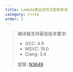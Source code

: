 ```yaml
---
title: Lambda表达式的泛型和多态
category: C++14
order: 2
---
```


> 编译器支持最低版本要求:
> * GCC: 4.9
> * MSVC: 19.0
> * Clang: 3.4
>
> 提案: [N3649](http://www.open-std.org/jtc1/sc22/wg21/docs/papers/2013/n3649.html)
